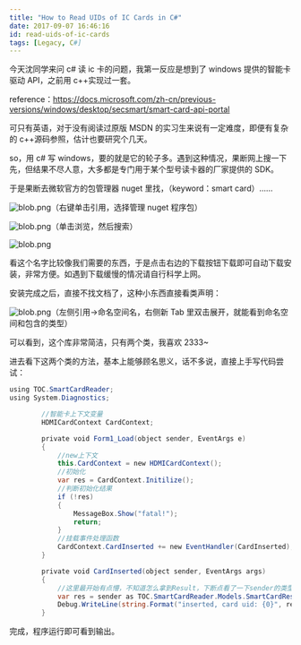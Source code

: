 ```yaml
---
title: "How to Read UIDs of IC Cards in C#"
date: 2017-09-07 16:46:16
id: read-uids-of-ic-cards
tags: [Legacy, C#]
---
```


今天沈同学来问 c# 读 ic 卡的问题，我第一反应是想到了 windows 提供的智能卡驱动 API，之前用 c++实现过一套。

reference：<https://docs.microsoft.com/zh-cn/previous-versions/windows/desktop/secsmart/smart-card-api-portal>

可只有英语，对于没有阅读过原版 MSDN 的实习生来说有一定难度，即便有复杂的 c++源码参照，估计也要研究个几天。

so，用 c# 写 windows，要的就是它的轮子多。遇到这种情况，果断网上搜一下先，但结果不尽人意，大多都是专门用于某个型号读卡器的厂家提供的 SDK。

于是果断去微软官方的包管理器 nuget 里找，（keyword：smart card）……

![blob.png](/resources/legacy/5b73a59a8ec2a.png)（右键单击引用，选择管理 nuget 程序包）

![blob.png](/resources/legacy/5b73a59b6b293.png)（单击浏览，然后搜索）

![blob.png](/resources/legacy/5b73a59c00073.png)

看这个名字比较像我们需要的东西，于是点击右边的下载按钮下载即可自动下载安装，非常方便。如遇到下载缓慢的情况请自行科学上网。

安装完成之后，直接不找文档了，这种小东西直接看类声明：

![blob.png](/resources/legacy/5b73a59cd251b.png)（左侧引用->命名空间名，右侧新 Tab 里双击展开，就能看到命名空间和包含的类型）

可以看到，这个库非常简洁，只有两个类，我喜欢 2333~

进去看下这两个类的方法，基本上能够顾名思义，话不多说，直接上手写代码尝试：

```csharp
using TOC.SmartCardReader;
using System.Diagnostics;

        //智能卡上下文变量
        HDMICardContext CardContext;

        private void Form1_Load(object sender, EventArgs e)
        {
            //new上下文
            this.CardContext = new HDMICardContext();
            //初始化
            var res = CardContext.Initilize();
            //判断初始化结果
            if (!res)
            {
                MessageBox.Show("fatal!");
                return;
            }
            //挂载事件处理函数
            CardContext.CardInserted += new EventHandler(CardInserted);
        }

        private void CardInserted(object sender, EventArgs args)
        {
            //这里最开始有点懵，不知道怎么拿到Result，下断点看了一下sender的类型就是我们要的Result，于是直接as一下然后输出即可
            var res = sender as TOC.SmartCardReader.Models.SmartCardResult;
            Debug.WriteLine(string.Format("inserted, card uid: {0}", res.CardUID));
        }
```

完成，程序运行即可看到输出。
